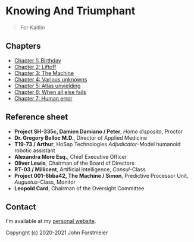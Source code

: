 # Knowing And Triumphant

> For Kaitlin

## Chapters

* [Chapter 1: Birthday](chapter-1-birthday.md)
* [Chapter 2: Liftoff](chapter-2-liftoff.md)
* [Chapter 3: The Machine](chapter-3-the-machine.md)
* [Chapter 4: Various unknowns](chapter-4-various-unknowns.md)
* [Chapter 5: Atlas unyielding](chapter-5-atlas-unyielding.md)
* [Chapter 6: When all else fails](chapter-6-when-all-else-fails.md)
* [Chapter 7: Human error](chapter-7-human-error.md)

## Reference sheet

* **Project SH-335c, Damien Damiano / Peter**, _Homo disposito_, Proctor
* **Dr. Gregory Belloc M.D.**, Director of Applied Medicine
* **T19-73 / Arthur**, HoSap Technologies _Adjudicator_-Model humanoid robotic assistant
* **Alexandra More Esq.**, Chief Executive Officer
* **Oliver Lewis**, Chairman of the Board of Directors
* **RT-03 / Millicent**, Artificial Intelligence, _Consul_-Class
* **Project 001-6bba42, The Machine / Simon**, Predictive Processor Unit, _Augustus_-Class, Monitor
* **Leopold Card**, Chairman of the Oversight Committee

## Contact

I'm available at my [personal website](https://johnforstmeier.com).  

Copyright \(c\) 2020-2021 John Forstmeier  
